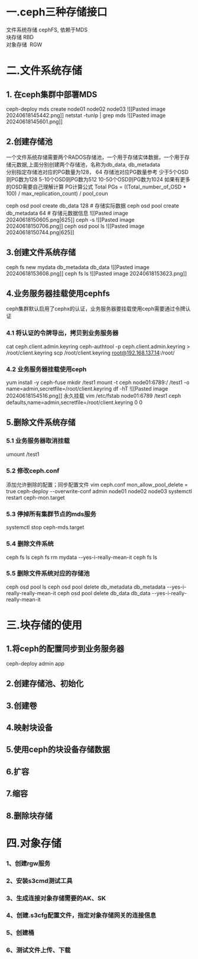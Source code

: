 # 一.ceph三种存储接口

文件系统存储  cephFS, 依赖于MDS  
块存储             RBD  
对象存储         RGW

# 二.文件系统存储

## 1. 在ceph集群中部署MDS
ceph-deploy mds create node01 node02 node03
![[Pasted image 20240618145442.png]]
netstat -tunlp | grep mds
![[Pasted image 20240618145601.png]]
## 2.创建存储池
一个文件系统存储需要两个RADOS存储池，一个用于存储实体数据，一个用于存储元数据,上面分别创建两个存储池，名称为db_data, db_metadata  
分别指定存储池对应的PG数量为128， 64
存储池对应PG数量参考
少于5个OSD则PG数为128
5-10个OSD则PG数为512
10-50个OSD则PG数为1024
如果有更多的OSD需要自己理解计算
PG计算公式
Total PGs = ((Total_number_of_OSD * 100) / max_replication_count) / pool_coun

ceph osd pool create db_data 128          # 存储实际数据
ceph osd pool create db_metadata 64   # 存储元数据信息
![[Pasted image 20240618150605.png|625]]
ceph -s
![[Pasted image 20240618150706.png]]
ceph osd pool ls
![[Pasted image 20240618150744.png|625]]

## 3.创建文件系统存储
ceph fs new mydata db_metadata db_data
![[Pasted image 20240618153608.png]]
ceph fs ls
![[Pasted image 20240618153623.png]]
## 4.业务服务器挂载使用cephfs
ceph集群默认启用了cephx的认证，业务服务器要挂载使用ceph需要通过令牌认证
### 4.1 将认证的令牌导出，拷贝到业务服务器
cat ceph.client.admin.keyring
ceph-authtool -p ceph.client.admin.keyring > /root/client.keyring
scp /root/client.keyring root@192.168.137.14:/root/
### 4.2 业务服务器挂载使用ceph
yum install -y ceph-fuse
mkdir /test1
mount -t ceph node01:6789:/ /test1 -o name=admin,secretfile=/root/client.keyring
df -hT
![[Pasted image 20240618154516.png]]
永久挂载
vim /etc/fstab
node01:6789 /test1 ceph defaults,name=admin,secretfile=/root/client.keyring 0 0 

## 5.删除文件系统存储

### 5.1 业务服务器取消挂载
umount /test1
### 5.2 修改ceph.conf
添加允许删除的配置；同步配置文件
vim ceph.conf
	mon_allow_pool_delete = true 
ceph-deploy --overwrite-conf admin node01 node02 node03
systemctl restart ceph-mon.target

### 5.3 停掉所有集群节点的mds服务
systemctl stop ceph-mds.target

### 5.4 删除文件系统
ceph fs ls
ceph fs rm mydata --yes-i-really-mean-it
ceph fs ls
### 5.5 删除文件系统对应的存储池
ceph osd pool ls
ceph osd pool delete db_metadata db_metadata --yes-i-really-really-mean-it
ceph osd pool delete db_data db_data --yes-i-really-really-mean-it

# 三.块存储的使用
## 1.将ceph的配置同步到业务服务器
ceph-deploy admin app
## 2.创建存储池、初始化
## 3.创建卷
## 4.映射块设备
## 5.使用ceph的块设备存储数据

## 6.扩容
## 7.缩容
## 8.删除块存储

# 四.对象存储
### 1、创建rgw服务
### 2、安装s3cmd测试工具
### 3、生成连接对象存储需要的AK、SK
### 4、创建.s3cfg配置文件，指定对象存储网关的连接信息
### 5、创建桶
### 6、测试文件上传、下载

